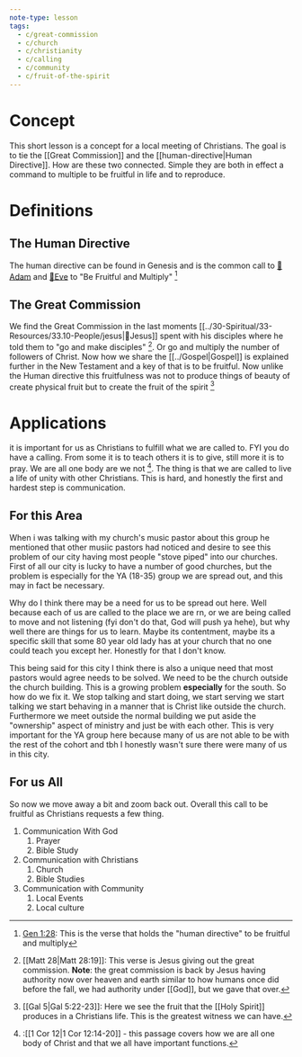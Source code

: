 ```yaml
---
note-type: lesson
tags:
  - c/great-commission
  - c/church
  - c/christianity
  - c/calling
  - c/community
  - c/fruit-of-the-spirit
---
```

# Concept
This short lesson is a concept for a local meeting of Christians. The goal is to tie the [[Great Commission]] and the [[human-directive|Human Directive]]. How are these two connected. Simple they are both in effect a command to multiple to be fruitful in life and to reproduce.

# Definitions
## The Human Directive
The human directive can be found in Genesis and is the common call to [🧑Adam](%F0%9F%A7%91Adam.md) and [🧑Eve](%F0%9F%A7%91Eve.md) to "Be Fruitful and Multiply" [^1]

[^1]: [Gen 1:28](Gen%201.md): This is the verse that holds the "human directive" to be fruitful and multiply

## The Great Commission
We find the Great Commission in the last moments [[../30-Spiritual/33-Resources/33.10-People/jesus|👼Jesus]] spent with his disciples where he told them to "go and make disciples" [^2]. Or go and multiply the number of followers of Christ. Now how we share the [[../Gospel|Gospel]] is explained further in the New Testament and a key of that is to be fruitful. Now unlike the Human directive this fruitfulness was not to produce things of beauty of create physical fruit but to create the fruit of the spirit [^3]

[^2]: [[Matt 28|Matt 28:19]]: This verse is Jesus giving out the great commission. **Note**: the great commission is back by Jesus having authority now over heaven and earth similar to how humans once did before the fall, we had authority under [[God]], but we gave that over.
[^3]: [[Gal 5|Gal 5:22-23]]: Here we see the fruit that the [[Holy Spirit]] produces in a Christians life. This is the greatest witness we can have.

# Applications
it is important for us as Christians to fulfill what we are called to. FYI you do have a calling. From some it is to teach others it is to give, still more it is to pray. We are all one body are we not [^4]. The thing is that we are called to live a life of unity with other Christians. This is hard, and honestly the first and hardest step is communication.

## For this Area
When i was talking with my church's music pastor about this group he mentioned that other musiic pastors had noticed and desire to see this problem of our city having most people "stove piped" into our churches. First of all our city is lucky to have a number of good churches, but the problem is especially for the YA (18-35) group we are spread out, and this may in fact be necessary.

Why do I think there may be a need for us to be spread out here. Well because each of us are called to the place we are rn, or we are being called to move and not listening (fyi don't do that, God will push ya hehe), but why well there are things for us to learn. Maybe its contentment, maybe its a specific skill that some 80 year old lady has at your church that no one could teach you except her. Honestly for that I don't know. 

This being said for this city I think there is also a unique need that most pastors would agree needs to be solved. We need to be the church outside the church building. This is a growing problem **especially** for the south. So how do we fix it. We stop talking and start doing, we start serving we start talking we start behaving in a manner that is Christ like outside the church. Furthermore we meet outside the normal building we put aside the "ownership" aspect of ministry and just be with each other. This is very important for the YA group here because many of us are not able to be with the rest of the cohort and tbh I honestly wasn't sure there were many of us in this city.


[^4]: :[[1 Cor 12|1 Cor 12:14-20]] - this passage covers how we are all one body of Christ and that we all have important functions.

## For us All
So now we move away a bit and zoom back out. Overall this call to be fruitful as Christians requests a few thing.
1. Communication With God
    1. Prayer
    2. Bible Study
2. Communication with Christians
    1. Church
    2. Bible Studies
3. Communication with Community
    1. Local Events
    2. Local culture